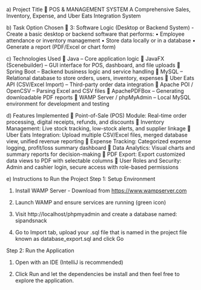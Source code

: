 a) Project Title
🔹 POS & MANAGEMENT SYSTEM
A Comprehensive Sales, Inventory, Expense, and Uber Eats Integration System

b) Task Option Chosen
🔹  3: Software Logic (Desktop or Backend System) - Create a basic desktop or backend software that performs:
    •    Employee attendance or inventory management
    •    Store data locally or in a database
    •    Generate a report (PDF/Excel or chart form)

c) Technologies Used
🔹 Java – Core application logic
🔹 JavaFX (Scenebuilder) – GUI interface for POS, dashboard, and file uploads
🔹 Spring Boot – Backend business logic and service handling
🔹 MySQL – Relational database to store orders, users, inventory, expenses
🔹 Uber Eats API (CSV/Excel Import) – Third-party order data integration
🔹 Apache POI / OpenCSV – Parsing Excel and CSV files
🔹 ApachePDFBox – Generating downloadable PDF reports
🔹 WAMP Server / phpMyAdmin – Local MySQL environment for development and testing

d) Features Implemented
🔹 Point-of-Sale (POS) Module: Real-time order processing, digital receipts, refunds, and discounts
🔹 Inventory Management: Live stock tracking, low-stock alerts, and supplier linkage
🔹 Uber Eats Integration: Upload multiple CSV/Excel files, merged database view, unified revenue reporting
🔹 Expense Tracking: Categorized expense logging, profit/loss summary dashboard
🔹 Data Analytics: Visual charts and summary reports for decision-making
🔹 PDF Export: Export customized data views to PDF with selectable columns
🔹 User Roles and Security: Admin and cashier login, secure access with role-based permissions

e) Instructions to Run the Project
Step 1: Setup Environment
1. Install WAMP Server - Download from https://www.wampserver.com

2. Launch WAMP and ensure services are running (green icon)

3. Visit http://localhost/phpmyadmin and create a database named: sipandsnack

4. Go to Import tab, upload your .sql file that is named in the project file known as database_export.sql and click Go

Step 2: Run the Application
1. Open with an IDE (IntelliJ is recommended)

2. Click Run and let the dependencies be install and then feel free to explore the application.
